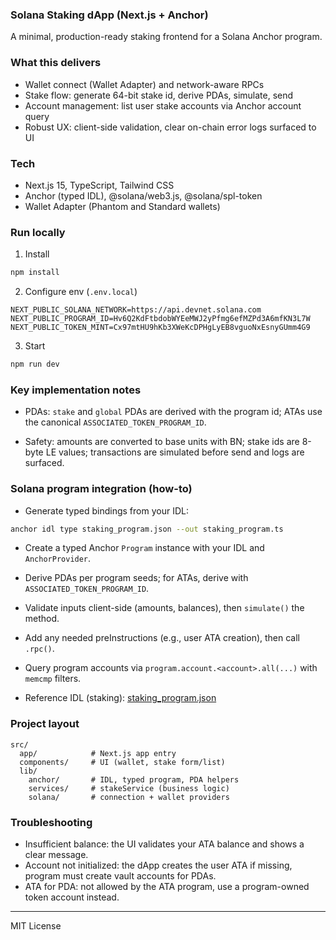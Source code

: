 ### Solana Staking dApp (Next.js + Anchor)

A minimal, production-ready staking frontend for a Solana Anchor program.

### What this delivers

- Wallet connect (Wallet Adapter) and network-aware RPCs
- Stake flow: generate 64-bit stake id, derive PDAs, simulate, send
- Account management: list user stake accounts via Anchor account query
- Robust UX: client-side validation, clear on-chain error logs surfaced to UI

### Tech

- Next.js 15, TypeScript, Tailwind CSS
- Anchor (typed IDL), @solana/web3.js, @solana/spl-token
- Wallet Adapter (Phantom and Standard wallets)

### Run locally

1) Install
```bash
npm install
```

2) Configure env (`.env.local`)
```env
NEXT_PUBLIC_SOLANA_NETWORK=https://api.devnet.solana.com
NEXT_PUBLIC_PROGRAM_ID=Hv6Q2KdFtbdobWYEeMWJ2yPfmg6efMZPd3A6mfKN3L7W
NEXT_PUBLIC_TOKEN_MINT=Cx97mtHU9hKb3XWeKcDPHgLyEB8vguoNxEsnyGUmm4G9
```

3) Start
```bash
npm run dev
```

### Key implementation notes

- PDAs: `stake` and `global` PDAs are derived with the program id; ATAs use the canonical `ASSOCIATED_TOKEN_PROGRAM_ID`.

- Safety: amounts are converted to base units with BN; stake ids are 8-byte LE values; transactions are simulated before send and logs are surfaced.

### Solana program integration (how-to)

- Generate typed bindings from your IDL:
```bash
anchor idl type staking_program.json --out staking_program.ts
```
- Create a typed Anchor `Program` instance with your IDL and `AnchorProvider`.
- Derive PDAs per program seeds; for ATAs, derive with `ASSOCIATED_TOKEN_PROGRAM_ID`.
- Validate inputs client-side (amounts, balances), then `simulate()` the method.
- Add any needed preInstructions (e.g., user ATA creation), then call `.rpc()`.
- Query program accounts via `program.account.<account>.all(...)` with `memcmp` filters.

- Reference IDL (staking): [staking_program.json](https://gist.githubusercontent.com/Alwin24/8eb8507030c586ea5dd5a92dcfea2fbe/raw/426d877c23087c2254774848e083b9d30438bfad/staking_program.json)

### Project layout

```
src/
  app/            # Next.js app entry
  components/     # UI (wallet, stake form/list)
  lib/
    anchor/       # IDL, typed program, PDA helpers
    services/     # stakeService (business logic)
    solana/       # connection + wallet providers
```

### Troubleshooting

- Insufficient balance: the UI validates your ATA balance and shows a clear message.
- Account not initialized: the dApp creates the user ATA if missing, program must create vault accounts for PDAs.
- ATA for PDA: not allowed by the ATA program, use a program-owned token account instead.

---

MIT License
